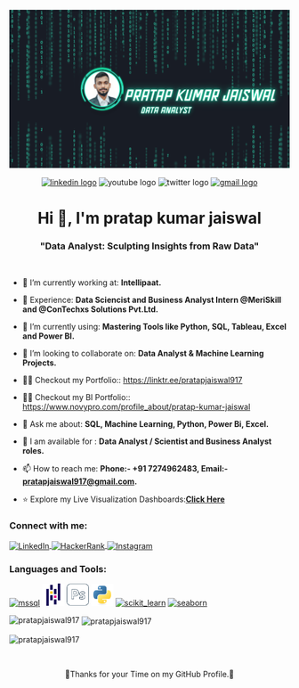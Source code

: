 ![logo](https://github.com/pratapjaiswal917/pratapjaiswal917/blob/main/Profile%20Banner%200.png)
<div align="center">
  <a href="https://www.linkedin.com/in/pratapkumarjaiswal/"><img src="https://img.shields.io/static/v1?message=LinkedIn&logo=linkedin&label=&color=0077B5&logoColor=white&labelColor=&style=for-the-badge" height="25" alt="linkedin logo" /></a>



  <img src="https://img.shields.io/static/v1?message=Youtube&logo=youtube&label=&color=FF0000&logoColor=white&labelColor=&style=for-the-badge" height="25" alt="youtube logo"  />
  <img src="https://img.shields.io/static/v1?message=Twitter&logo=twitter&label=&color=1DA1F2&logoColor=white&labelColor=&style=for-the-badge" height="25" alt="twitter logo"  />
  <a href="mailto:pratapjaiswal917@gmail.com"><img src="https://img.shields.io/static/v1?message=Gmail&logo=gmail&label=&color=D14836&logoColor=white&labelColor=&style=for-the-badge" height="25" alt="gmail logo" /></a>

</div>

###
<h1 align="center">Hi 👋, I'm pratap kumar jaiswal</h1>
<h3 align="center">"Data Analyst: Sculpting Insights from Raw Data"</h3>
<img src="https://media.giphy.com/media/K5kfQExKk731K/giphy.gif" width="450px" align="right" alt="">
<p align="left"> <img src="https://komarev.com/ghpvc/?username=pratapjaiswal917&label=Profile%20views&color=0e75b6&style=flat" alt="" /> </p>

- 🔭 I’m currently working at: **Intellipaat.**
- 💫 Experience: **Data Sciencist and Business Analyst Intern @MeriSkill and @ConTechxs Solutions Pvt.Ltd.**

- 🌱 I’m currently using: **Mastering Tools like Python, SQL, Tableau, Excel and Power BI.**

- 👯 I’m looking to collaborate on: **Data Analyst & Machine Learning Projects.**
- 👨‍💻 Checkout my Portfolio:: https://linktr.ee/pratapjaiswal917
- 👨‍💻 Checkout my BI Portfolio:: https://www.novypro.com/profile_about/pratap-kumar-jaiswal
- 💬 Ask me about: **SQL, Machine Learning, Python, Power Bi, Excel.**
- 🌻 I am available for : **Data Analyst / Scientist and Business Analyst roles.**
- 📫 How to reach me: **Phone:- +91 7274962483, Email:- pratapjaiswal917@gmail.com.**
- ⭐ Explore my Live Visualization Dashboards:[**Click Here**](https://www.novypro.com/profile_about/pratap-kumar-jaiswal)

<h3 align="left">Connect with me:</h3>
<p align="left">
<a href="https://www.linkedin.com/in/pratapkumarjaiswal/" target="_blank">
  <img align="center" src="https://raw.githubusercontent.com/rahuldkjain/github-profile-readme-generator/master/src/images/icons/Social/linked-in-alt.svg" alt="LinkedIn" height="30" width="40" />
</a>
<a href="https://www.hackerrank.com/profile/pratapjaiswal917" target="_blank">
  <img align="center" src="https://raw.githubusercontent.com/rahuldkjain/github-profile-readme-generator/master/src/images/icons/Social/hackerrank.svg" alt="HackerRank" height="30" width="40" />
</a>
<a href="https://www.instagram.com/mr_sucess2022/?igshid=mznlngnkzwq4mg%3d%3d" target="_blank">
  <img align="center" src="https://raw.githubusercontent.com/rahuldkjain/github-profile-readme-generator/master/src/images/icons/Social/instagram.svg" alt="Instagram" height="30" width="40" />
</a>
</p>

<h3 align="left">Languages and Tools:</h3>
<a href="https://www.svgrepo.com/show/303229/microsoft-sql-server-logo.svg" target="_blank" rel="noreferrer"><img src="https://www.svgrepo.com/show/303229/microsoft-sql-server-logo.svg" alt="mssql" width="40" height="40"/></a>
  <a href="https://www.mysql.com/" target="_blank" rel="noreferrer"><img src="https://raw.githubusercontent.com/devicons/devicon/2ae2a900d2f041da66e950e4d48052658d850630/icons/pandas/pandas-original.svg" alt="pandas" width="40" height="40"/></a>
  <a href="https://www.photoshop.com/en" target="_blank" rel="noreferrer"><img src="https://raw.githubusercontent.com/devicons/devicon/master/icons/photoshop/photoshop-line.svg" alt="photoshop" width="40" height="40"/></a>
  <a href="https://www.postgresql.org" target="_blank" rel="noreferrer"><img src="https://raw.githubusercontent.com/devicons/devicon/master/icons/python/python-original.svg" alt="python" width="40" height="40"/></a>
  <a href="https://pytorch.org/" target="_blank" rel="noreferrer"><img src="https://upload.wikimedia.org/wikipedia/commons/0/05/Scikit_learn_logo_small.svg" alt="scikit_learn" width="40" height="40"/></a>
  <a href="https://seaborn.pydata.org/" target="_blank" rel="noreferrer"><img src="https://seaborn.pydata.org/_images/logo-mark-lightbg.svg" alt="seaborn" width="40" height="40"/></a>



<p><img align="left" src="https://github-readme-stats.vercel.app/api/top-langs?username=pratapjaiswal917&show_icons=true&locale=en&layout=compact" alt="pratapjaiswal917" /></p>

<p>&nbsp;<img align="center" src="https://github-readme-stats.vercel.app/api?username=pratapjaiswal917&show_icons=true&locale=en" alt="pratapjaiswal917" /></p>

<p><img align="center" src="https://github-readme-streak-stats.herokuapp.com/?user=pratapjaiswal917&" alt="pratapjaiswal917" /></p>

<p align="Center"> <img src="https://komarev.com/ghpvc/?username=pratapjaiswal917&label=Profile%20views&color=0e75b6&style=flat" alt="" /> </p>

<p align="Center">🙏Thanks for your Time on my GitHub Profile.🙏</p>





